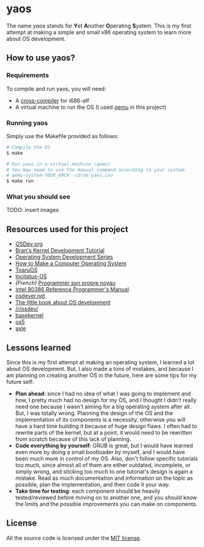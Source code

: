 # yaos

The name *yaos* stands for **Y**et **A**nother **O**perating **S**ystem. This is my first attempt at making a simple and small x86 operating system to learn more about OS development.

## How to use yaos?

### Requirements

To compile and run yaos, you will need:

- A [cross-compiler](http://wiki.osdev.org/GCC_Cross-Compiler) for i686-elf
- A virtual machine to run the OS (I used [qemu](http://wiki.qemu.org/Main_Page) in this project)

### Running yaos

Simply use the Makefile provided as follows:

```bash
# Compile the OS
$ make

# Run yaos in a virtual machine (qemu)
# You may need to use the manual command according to your system:
# qemu-system-YOUR_ARCH -cdrom yaos.iso
$ make run
```

### What you should see

TODO: insert images

## Resources used for this project

- [OSDev.org](http://wiki.osdev.org/Main_Page)
- [Bran's Kernel Development Tutorial](http://www.osdever.net/bkerndev/index.php)
- [Operating System Development Series](http://www.brokenthorn.com/Resources/OSDevIndex.html)
- [How to Make a Computer Operating System](https://www.gitbook.com/book/samypesse/how-to-create-an-operating-system/details)
- [ToaruOS](http://toaruos.org/)
- [Incitatus-OS](https://github.com/ersenal/Incitatus-OS)
- *(French)* [Programmer son propre noyau](http://a.michelizza.free.fr/pmwiki.php?n=TutoOS.TutoOS)
- [Intel 80386 Reference Programmer's Manual](https://pdos.csail.mit.edu/6.828/2005/readings/i386/toc.htm)
- [osdever.net](http://www.osdever.net/tutorials/)
- [The little book about OS development](https://littleosbook.github.io/)
- [/r/osdev/](https://www.reddit.com/r/osdev/)
- [basekernel](https://github.com/dthain/basekernel)
- [os5](https://github.com/thomasloven/os5)
- [axle](https://github.com/codyd51/axle)

## Lessons learned

Since this is my first attempt at making an operating system, I learned a lot about OS development. But, I also made a tons of mistakes, and because I am planning on creating another OS in the future, here are some tips for my future self:

   - **Plan ahead**: since I had no idea of what I was going to implement and how, I pretty much had no design for my OS, and I thought I didn't really need one because I wasn't aiming for a big operating system after all. But, I was totally wrong. Planning the design of the OS and the implementation of its components is a necessity, otherwise you will have a hard time building it because of huge design flaws. I often had to rewrite parts of the kernel, but at a point, it would need to be rewritten from scratch because of this lack of planning.
   - **Code everything by yourself**: GRUB is great, but I would have learned even more by doing a small bootloader by myself, and I would have been much more in control of my OS. Also, don't follow specific tutorials too much, since almost all of them are either outdated, incomplete, or simply wrong, and sticking too much to one tutorial's design is again a mistake. Read as much documentation and information on the topic as possible, plan the implementation, and then code it your way.
   - **Take time for testing**: each component should be heavily tested/reviewed before moving on to another one, and you should know the limits and the possible improvements you can make on components.

## License

All the source code is licensed under the [MIT license](https://opensource.org/licenses/mit-license.php).

